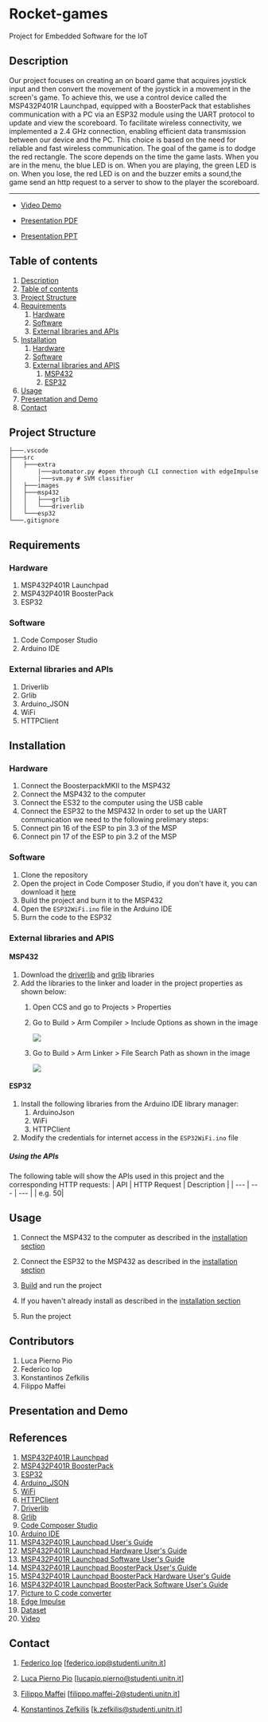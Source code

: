 # Rocket-games
Project for Embedded Software for the IoT
## Description
Our project focuses on creating an on board game that acquires joystick input and then convert the movement of the joystick in a movement in the screen's game. To achieve this, we use a control device called the MSP432P401R Launchpad, equipped with a BoosterPack that establishes communication with a PC via an ESP32 module using the UART protocol to update and view the scoreboard.
To facilitate wireless connectivity, we implemented a 2.4 GHz connection, enabling efficient data transmission between our device and the PC. This choice is based on the need for reliable and fast wireless communication.
The goal of the game is to dodge the red rectangle. The score depends on the time the game lasts. When you are in the menu, the blue LED is on. When you are playing, the green LED is on. When you lose, the red LED is on and the buzzer emits a sound,the game send an http request to a server to show to the player the scoreboard.
<hr>

* [Video Demo](https://youtu.be)

* [Presentation PDF](https://github.com/Fip20/vocal-translator/blob/main/presentation)
* [Presentation PPT](https://github.com/Fip20/vocal-translator/blob/main/presentation)


## Table of contents
1. [Description](#description)
2. [Table of contents](#table-of-contents)
3. [Project Structure](#project-structure)
4. [Requirements](#requirements)
    1. [Hardware](#hardware)
    2. [Software](#software)
    3. [External libraries and APIs](#external-libraries-and-apis)
5. [Installation](#installation)
    1. [Hardware](#hardware-1)
    2. [Software](#software-1)
    3. [External libraries and APIS](#external-libraries-and-apis-1)
        1. [MSP432](#msp432)
        2. [ESP32](#esp32)
6. [Usage](#usage)
7. [Presentation and Demo](#presentation-and-demo)
8. [Contact](#contact)

## Project Structure
```
├───.vscode
├───src
│   ├───extra
│       |───automator.py #open through CLI connection with edgeImpulse
│       |───svm.py # SVM classifier
│   ├───images
│   ├───msp432
│   │   ├───grlib
│   │   └───driverlib
│   └───esp32
└───.gitignore
```

## Requirements
### Hardware
1. MSP432P401R Launchpad
2. MSP432P401R BoosterPack
3. ESP32

### Software
1. Code Composer Studio
2. Arduino IDE

### External libraries and APIs
1. Driverlib
2. Grlib
3. Arduino_JSON
4. WiFi
5. HTTPClient

## Installation
### Hardware
1. Connect the BoosterpackMKII to the MSP432
2. Connect the MSP432 to the computer
3. Connect the ES32 to the computer using the USB cable
4. Connect the ESP32 to the MSP432
In order to set up the UART communication we need to the following prelimary steps:
1. Connect pin 16 of the ESP to pin 3.3 of the MSP
2. Connect pin 17 of the ESP to pin 3.2 of the MSP

### Software
1. Clone the repository
2. Open the project in Code Composer Studio, if you don't have it, you can download it [here](http://www.ti.com/tool/CCSTUDIO)
3. Build the project and burn it to the MSP432
4. Open the `ESP32WiFi.ino` file in the Arduino IDE
5. Burn the code to the ESP32

### External libraries and APIS
#### MSP432
1. Download the [driverlib](https://www.ti.com/tool/MSPDRIVERLIB) and [grlib](https://www.ti.com/tool/MSP-GRLIB) libraries
2. Add the libraries to the linker and loader in the project properties as shown below:
    1. Open CCS and go to Projects > Properties
    2. Go to Build > Arm Compiler > Include Options as shown in the image

         <img src="https://github.com/Fip20/RocketGames/edit/master/Presentation/img/include%20options%20.png">
        
    3. Go to Build > Arm Linker > File Search Path as shown in the image

        <img src="https://github.com/Fip20/RocketGames/edit/master/Presentation/img/file%20search%20path.png">
        


#### ESP32
1. Install the following libraries from the Arduino IDE library manager:
    1. ArduinoJson
    2. WiFi
    3. HTTPClient
2. Modify the credentials for internet access in the `ESP32WiFi.ino` file

##### Using the APIs
The following table will show the APIs used in this project and the corresponding HTTP requests:
| API | HTTP Request | Description |
| --- | --- | --- |
|        e.g. 50|



## Usage
1. Connect the MSP432 to the computer as described in the [installation section](#installation)
2. Connect the ESP32 to the MSP432 as described in the [installation section](#installation)
3. [Build](#hardware-1) and run the project

1. If you haven't already install as described in the [installation section](#installation)
2. Run the project

## Contributors
1. Luca Pierno Pio
2. Federico Iop
3. Konstantinos Zefkilis
4. Filippo Maffei

## Presentation and Demo

## References
1. [MSP432P401R Launchpad](https://www.ti.com/tool/MSP-EXP432P401R)
2. [MSP432P401R BoosterPack](https://www.ti.com/tool/BOOSTXL-EDUMKII)
3. [ESP32](https://www.espressif.com/en/products/socs/esp32)
4. [Arduino_JSON](https://arduinojson.org/)
5. [WiFi](https://www.arduino.cc/en/Reference/WiFi)
6. [HTTPClient](https://www.arduino.cc/en/Reference/HTTPClient)
7. [Driverlib](https://www.ti.com/tool/MSPDRIVERLIB)
8. [Grlib](https://www.ti.com/tool/MSP-GRLIB)
9. [Code Composer Studio](http://www.ti.com/tool/CCSTUDIO)
10. [Arduino IDE](https://www.arduino.cc/en/software)
11. [MSP432P401R Launchpad User's Guide](https://www.ti.com/lit/ug/slau356i/slau356i.pdf)
12. [MSP432P401R Launchpad Hardware User's Guide](https://www.ti.com/lit/ug/slau356j/slau356j.pdf)
13. [MSP432P401R Launchpad Software User's Guide](https://www.ti.com/lit/ug/slau356k/slau356k.pdf)
14. [MSP432P401R Launchpad BoosterPack User's Guide](https://www.ti.com/lit/ug/slau356l/slau356l.pdf)
15. [MSP432P401R Launchpad BoosterPack Hardware User's Guide](https://www.ti.com/lit/ug/slau356m/slau356m.pdf)
16. [MSP432P401R Launchpad BoosterPack Software User's Guide](https://www.ti.com/lit/ug/slau356n/slau356n.pdf)
17. [Picture to C code converter](https://www.digole.com/tools/PicturetoC_Hex_converter.php)
18. [Edge Impulse](https://studio.edgeimpulse.com/studio/176434)
19. [Dataset](http://download.tensorflow.org/data/speech_commands_v0.02.tar.gz](http://download.tensorflow.org/data/speech_commands_v0.02.tar.gz))
20. [Video](https://youtu.be/)

## Contact
1. [Federico Iop](https://github.com/federico1110) [federico.iop@studenti.unitn.it]

2. [Luca Pierno Pio](https://github.com/cipolla02) [lucapio.pierno@studenti.unitn.it]

3. [Filippo Maffei](https://github.com/Fip20) [filippo.maffei-2@studenti.unitn.it]

4. [Konstantinos Zefkilis](https://github.com/Zefkilis2002) [k.zefkilis@studenti.unitn.it]
